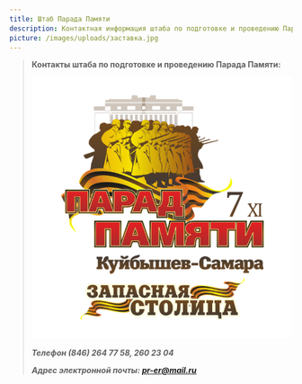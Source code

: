 ```yaml
---
title: Штаб Парада Памяти
description: Контактная информация штаба по подготовке и проведению Парада Памяти
picture: /images/uploads/заставка.jpg
---
```

> **Контакты штаба по подготовке и проведению Парада Памяти:**
>
> ![.](/images/uploads/500-логотип-парад-памяти-без-фона.png ".")
>
> ***Телефон (846) 264 77 58, 260 23 04***
>
> ***Адрес электронной почты: pr-er@mail.ru***